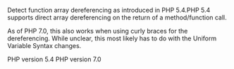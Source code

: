 Detect function array dereferencing as introduced in PHP 5.4.PHP 5.4 supports direct array dereferencing on the return of a method/function call.

As of PHP 7.0, this also works when using curly braces for the dereferencing.
While unclear, this most likely has to do with the Uniform Variable Syntax changes.

PHP version 5.4
PHP version 7.0